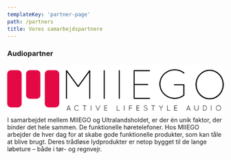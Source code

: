 ```yaml
---
templateKey: 'partner-page'
path: /partners
title: Vores samarbejdspartnere
---
```

### Audiopartner
<a href="https://miiego.dk/blogs/tips/miiego-ambassadoerer" target="_blank" rel="noreferrer">
<img src="../../img/partners/MIIEGO_LOGO1.png" alt="MIIEGO" style="background-image:none"/>
</a>
I samarbejdet mellem MIIEGO og Ultralandsholdet, er der én unik faktor, der binder det hele sammen. De funktionelle høretelefoner.  
Hos MIIEGO arbejder de hver dag for at skabe gode funktionelle produkter, som kan tåle at blive brugt. Deres trådløse lydprodukter er netop bygget til de lange løbeture – både i tør- og regnvejr.  
